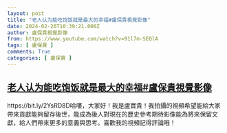 ```yaml
---
layout: post
title: "老人认为能吃饱饭就是最大的幸福#盧保貴視覺影像"
date: 2024-02-26T10:39:21.000Z
author: 盧保貴視覺影像
from: https://www.youtube.com/watch?v=91l7m-SEQlA
tags: [ 盧保貴 ]
comments: True
categories: [ 盧保貴 ]
---
```

<!--1708943961000-->
[老人认为能吃饱饭就是最大的幸福#盧保貴視覺影像](https://www.youtube.com/watch?v=91l7m-SEQlA)
------

<div>
https://bit.ly/2YsRD8D哈嘍，大家好！我是盧寶貴！我拍攝的視頻希望能給大家帶來貢獻能夠留存後世，能成為後人對現在的歷史參考期待影像能為將來保留文獻，給人們帶來更多的意義與思考。喜歡我的視頻記得評論哦！
</div>
